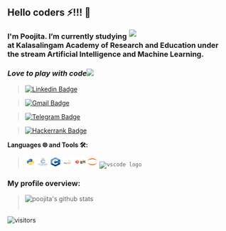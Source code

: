 ## Hello coders :zap:!!! 👋

<img align='right' src="https://media.giphy.com/media/ieyl9zmCjO4b4t6qoY/giphy.gif" width="230">

### **I'm Poojita. I’m currently studying at Kalasalingam Academy of Research and Education under the stream Artificial Intelligence and Machine Learning.**

### **_Love to play with code_**<img src="https://media.giphy.com/media/WUlplcMpOCEmTGBtBW/giphy.gif" width="30">

> [![Linkedin Badge](https://img.shields.io/badge/Linkedin-blue?style=flat&logo=Linkedin&logoColor=white)](https://www.linkedin.com/in/poojitaketepalli/)

> [![Gmail Badge](https://img.shields.io/badge/Gmail-red?style=flat&logo=Gmail&logoColor=white)](mailto:poojita2309@gmail.com)

> [![Telegram Badge](https://img.shields.io/badge/Telegram-skyblue?style=flat&logo=Telegram&logoColor=white)](https://t.me/PoojitaKetepalli)

> [![Hackerrank Badge](https://img.shields.io/badge/HackerRank-brightgreen)](https://www.hackerrank.com/poojitakkr)

**Languages 🌐 and Tools 🛠️:**  
> <code><img height="20" src="https://raw.githubusercontent.com/github/explore/80688e429a7d4ef2fca1e82350fe8e3517d3494d/topics/python/python.png" width="24"></code>
> <code><img height="20" src="https://raw.githubusercontent.com/github/explore/80688e429a7d4ef2fca1e82350fe8e3517d3494d/topics/c/c.png" width="24"></code>
> <code><img height="20" src="https://raw.githubusercontent.com/github/explore/80688e429a7d4ef2fca1e82350fe8e3517d3494d/topics/cpp/cpp.png" width="24"></code>
> <code><img height="20" src="https://raw.githubusercontent.com/github/explore/80688e429a7d4ef2fca1e82350fe8e3517d3494d/topics/mysql/mysql.png" width="24"></code>
> <code><img height="20" src="https://raw.githubusercontent.com/github/explore/80688e429a7d4ef2fca1e82350fe8e3517d3494d/topics/git/git.png" width="24"></code>
> <code><img height="20" src="https://raw.githubusercontent.com/Delta456/Delta456/master/img/jupyter_notebook.png" alt="jupyter notebook logo" width="24"></code>
> <code><img src="https://raw.githubusercontent.com/Delta456/Delta456/master/img/vscode.png" alt="vscode logo" width="24"></code>

<div><h3>My profile overview: </h3></div>

> ![poojita's github stats](https://github-readme-stats.vercel.app/api?username=poojitaketepalli&show_icons=true&title_color=fff&icon_color=79ff97&text_color=9f9f9f&bg_color=151515)
> <br />
> <br />


 ![visitors](https://visitor-badge.laobi.icu/badge?page_id=poojitaketepalli.poojitaketepalli)
